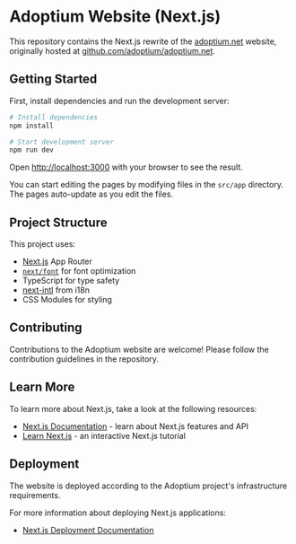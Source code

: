 # Adoptium Website (Next.js)

This repository contains the Next.js rewrite of the [adoptium.net](https://adoptium.net) website, originally hosted at [github.com/adoptium/adoptium.net](https://github.com/adoptium/adoptium.net).

## Getting Started

First, install dependencies and run the development server:

```bash
# Install dependencies
npm install

# Start development server
npm run dev
```

Open [http://localhost:3000](http://localhost:3000) with your browser to see the result.

You can start editing the pages by modifying files in the `src/app` directory. The pages auto-update as you edit the files.

## Project Structure

This project uses:
- [Next.js](https://nextjs.org) App Router
- [`next/font`](https://nextjs.org/docs/app/building-your-application/optimizing/fonts) for font optimization
- TypeScript for type safety
- [next-intl](./locales/README.md) from i18n
- CSS Modules for styling

## Contributing

Contributions to the Adoptium website are welcome! Please follow the contribution guidelines in the repository.

## Learn More

To learn more about Next.js, take a look at the following resources:

- [Next.js Documentation](https://nextjs.org/docs) - learn about Next.js features and API
- [Learn Next.js](https://nextjs.org/learn) - an interactive Next.js tutorial

## Deployment

The website is deployed according to the Adoptium project's infrastructure requirements.

For more information about deploying Next.js applications:
- [Next.js Deployment Documentation](https://nextjs.org/docs/app/building-your-application/deploying)
